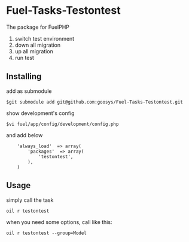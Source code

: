 Fuel-Tasks-Testontest
=====================

The package for FuelPHP

1. switch test environment
2. down all migration
3. up all migration
4. run test

Installing
----

add as submodule

    $git submodule add git@github.com:goosys/Fuel-Tasks-Testontest.git

show development's config 

    $vi fuel/app/config/development/config.php

and add below

    	'always_load'  => array(
    		'packages'  => array(
    			'testontest',
    		),
    	)

Usage
----

simply call the task

    oil r testontest

when you need some options, call like this:

    oil r testontest --group=Model
